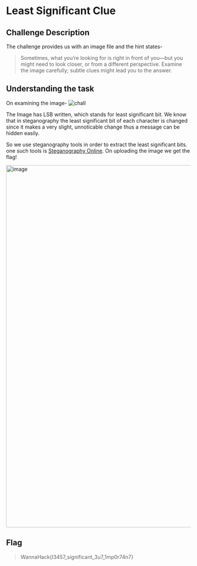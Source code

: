 # Least Significant Clue
## Challenge Description
The challenge provides us with an image file and the hint states-
> Sometimes, what you’re looking for is right in front of you—but you might need to look closer, or from a different perspective. Examine the image carefully; subtle clues might lead you to the answer.

## Understanding the task
On examining the image-
![chall](https://github.com/user-attachments/assets/4becc9e5-f896-49e3-bc5b-a2b42a9d62fd)

The Image has LSB written, which stands for least significant bit. We know that in steganography the least significant bit of each character is changed since it makes a very slight, unnoticable change thus a message can be hidden easily.

So we use steganography tools in order to extract the least significant bits. one such tools is [Steganography Online](https://stylesuxx.github.io/steganography/).
On uploading the image we get the flag!

<img width="987" alt="image" src="https://github.com/user-attachments/assets/b9fa5c7a-0383-46fa-80b1-d1927e107314" />

## Flag
> WannaHack{l3457_significant_3u7_1mp0r74n7}
